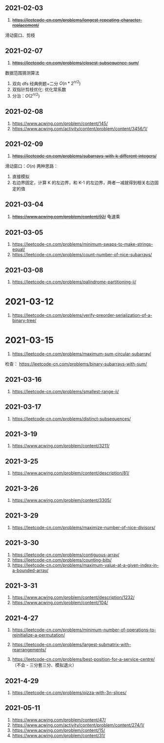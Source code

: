 
## 2021-02-03
1. ~~https://leetcode-cn.com/problems/longest-repeating-character-replacement/~~

滑动窗口、剪枝

## 2021-02-07
1. ~~https://leetcode-cn.com/problems/closest-subsequence-sum/~~

数据范围猜测算法
1. 双向 dfs 经典例题+二分 $O(n*2^{n/2})$
2. 双指针剪枝优化: 优化常系数
3. 分治：$O(2^{n/2})$


## 2021-02-08
1. https://www.acwing.com/problem/content/145/
2. https://www.acwing.com/activity/content/problem/content/3456/1/

## 2021-02-09
1. ~~https://leetcode-cn.com/problems/subarrays-with-k-different-integers/~~

滑动窗口：$O(n)$
两种思路：
1. 直接模拟
2. 右边界固定，计算 K 的左边界，和 K-1 的左边界，两者一减就得到相关右边固定的值

## 2021-03-04
1. ~~https://www.acwing.com/problem/content/92/~~
龟速乘

## 2021-03-05
1. https://leetcode-cn.com/problems/minimum-swaps-to-make-strings-equal/
2. https://leetcode-cn.com/problems/count-number-of-nice-subarrays/


## 2021-03-08
1. https://leetcode-cn.com/problems/palindrome-partitioning-ii/


# 2021-03-12
1. https://leetcode-cn.com/problems/verify-preorder-serialization-of-a-binary-tree/

# 2021-03-15
1. https://leetcode-cn.com/problems/maximum-sum-circular-subarray/

检查：
https://leetcode-cn.com/problems/binary-subarrays-with-sum/


## 2021-03-16
1. https://leetcode-cn.com/problems/smallest-range-ii/

## 2021-03-17
1. https://leetcode-cn.com/problems/distinct-subsequences/

## 2021-3-19
1. https://www.acwing.com/problem/content/3211/

## 2021-3-25
1. https://www.acwing.com/problem/content/description/81/

## 2021-3-26
1. https://www.acwing.com/problem/content/3305/

## 2021-3-29
1. https://leetcode-cn.com/problems/maximize-number-of-nice-divisors/

## 2021-3-30
1. https://leetcode-cn.com/problems/contiguous-array/
2. https://leetcode-cn.com/problems/counting-bits/
3. https://leetcode-cn.com/problems/maximum-value-at-a-given-index-in-a-bounded-array/


## 2021-3-31
1. https://www.acwing.com/problem/content/description/1232/
2. https://www.acwing.com/problem/content/104/


## 2021-4-27
1. https://leetcode-cn.com/problems/minimum-number-of-operations-to-reinitialize-a-permutation/

2. https://leetcode-cn.com/problems/largest-submatrix-with-rearrangements/
3. https://leetcode-cn.com/problems/best-position-for-a-service-centre/ （不会 - 三分套三分、模拟退火）

## 2021-4-29
1. https://leetcode-cn.com/problems/pizza-with-3n-slices/


## 2021-05-11
1. https://www.acwing.com/problem/content/47/
2. https://www.acwing.com/activity/content/problem/content/274/1/
3. https://www.acwing.com/problem/content/15/
4. https://www.acwing.com/problem/content/31/
